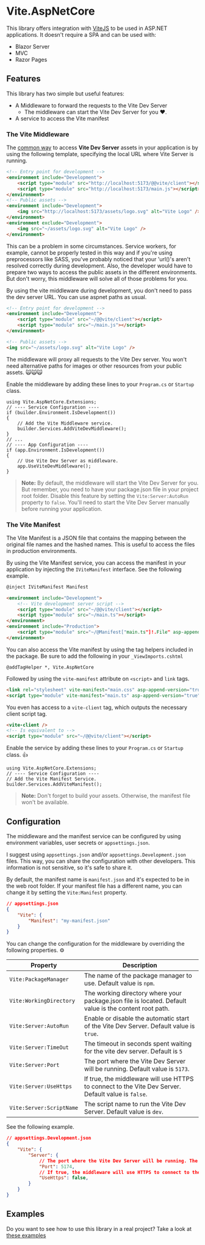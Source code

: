 # Vite.AspNetCore

This library offers integration with [ViteJS](https://vitejs.dev/) to be used in ASP.NET applications. It doesn't require a SPA and can be used with:

- Blazor Server
- MVC
- Razor Pages

## Features

This library has two simple but useful features:

- A Middleware to forward the requests to the Vite Dev Server
  - The middleware can start the Vite Dev Server for you ❤️.
- A service to access the Vite manifest

### The Vite Middleware

The [common way](https://vitejs.dev/guide/backend-integration.html) to access **Vite Dev Server** assets in your application is by using the following template, specifying the local URL where Vite Server is running.

```HTML
<!-- Entry point for development -->
<environment include="Development">
    <script type="module" src="http://localhost:5173/@@vite/client"></script>
    <script type="module" src="http://localhost:5173/main.js"></script>
</environment>
<!-- Public assets -->
<environment include="Development">
    <img src="http://localhost:5173/assets/logo.svg" alt="Vite Logo" />
</environment>
<environment exclude="Development">
    <img src="~/assets/logo.svg" alt="Vite Logo" />
</environment>
```

This can be a problem in some circumstances. Service workers, for example, cannot be properly tested in this way and if you're using preprocessors like SASS, you've probably noticed that your 'url()'s aren't resolved correctly during development. Also, the developer would have to prepare two ways to access the public assets in the different environments. But don't worry, this middleware will solve all of those problems for you.

By using the vite middleware during development, you don't need to pass the dev server URL. You can use aspnet paths as usual.

```HTML
<!-- Entry point for development -->
<environment include="Development">
    <script type="module" src="~/@@vite/client"></script>
    <script type="module" src="~/main.js"></script>
</environment>

<!-- Public assets -->
<img src="~/assets/logo.svg" alt="Vite Logo" />
```

The middleware will proxy all requests to the Vite Dev server. You won't need alternative paths for images or other resources from your public assets. 🙀🙀🙀

Enable the middleware by adding these lines to your `Program.cs` or `Startup` class.

```CSharp
using Vite.AspNetCore.Extensions;
// ---- Service Configuration ----
if (builder.Environment.IsDevelopment())
{
    // Add the Vite Middleware service.
    builder.Services.AddViteDevMiddleware();
}
// ...
// ---- App Configuration ----
if (app.Environment.IsDevelopment())
{
    // Use Vite Dev Server as middleware.
    app.UseViteDevMiddleware();
}
```

> **Note:** By default, the middleware will start the Vite Dev Server for you. But remember, you need to have your package.json file in your project root folder. Disable this feature by setting the `Vite:Server:AutoRun` property to `false`. You'll need to start the Vite Dev Server manually before running your application.

### The Vite Manifest

The Vite Manifest is a JSON file that contains the mapping between the original file names and the hashed names. This is useful to access the files in production environments.

By using the Vite Manifest service, you can access the manifest in your application by injecting the `IViteManifest` interface. See the following example.

```HTML
@inject IViteManifest Manifest

<environment include="Development">
    <!-- Vite development server script -->
    <script type="module" src="~/@@vite/client"></script>
    <script type="module" src="~/main.ts"></script>
</environment>
<environment include="Production">
    <script type="module" src="~/@Manifest["main.ts"]!.File" asp-append-version="true"></script>
</environment>
```

You can also access the Vite manifest by using the tag helpers included in the package. Be sure to add the following in your `_ViewImports.cshtml`

```
@addTagHelper *, Vite.AspNetCore
```

Followed by using the `vite-manifest` attribute on `<script>` and `link` tags.

```HTML
<link rel="stylesheet" vite-manifest="main.css" asp-append-version="true" />
<script type="module" vite-manifest="main.ts" asp-append-version="true"></script>
```

You even has access to a `vite-client` tag, which outputs the necessary client script tag.

```html
<vite-client />
<!-- Is equivalent to -->
<script type="module" src="~/@@vite/client"></script>
```

Enable the service by adding these lines to your `Program.cs` or `Startup` class. 👍

```CSharp
using Vite.AspNetCore.Extensions;
// ---- Service Configuration ----
// Add the Vite Manifest Service.
builder.Services.AddViteManifest();
```

> **Note:** Don't forget to build your assets. Otherwise, the manifest file won't be available.

## Configuration

The middleware and the manifest service can be configured by using environment variables, user secrets or `appsettings.json`.

I suggest using `appsettings.json` and/or `appsettings.Development.json` files. This way, you can share the configuration with other developers. This information is not sensitive, so it's safe to share it.

By default, the manifest name is `manifest.json` and it's expected to be in the web root folder. If your manifest file has a different name, you can change it by setting the `Vite:Manifest` property.

```JSON
// appsettings.json
{
    "Vite": {
        "Manifest": "my-manifest.json"
    }
}
```

You can change the configuration for the middleware by overriding the following properties. ⚙️

| Property                 | Description                                                                                            |
| ------------------------ | ------------------------------------------------------------------------------------------------------ |
| `Vite:PackageManager`    | The name of the package manager to use. Default value is `npm`.                                        |
| `Vite:WorkingDirectory`  | The working directory where your package.json file is located. Default value is the content root path. |
| `Vite:Server:AutoRun`    | Enable or disable the automatic start of the Vite Dev Server. Default value is `true`.                 |
| `Vite:Server:TimeOut`    | The timeout in seconds spent waiting for the vite dev server. Default is `5`                           |
| `Vite:Server:Port`       | The port where the Vite Dev Server will be running. Default value is `5173`.                           |
| `Vite:Server:UseHttps`   | If true, the middleware will use HTTPS to connect to the Vite Dev Server. Default value is `false`.    |
| `Vite:Server:ScriptName` | The script name to run the Vite Dev Server. Default value is `dev`.                                    |

See the following example.

```JSON
// appsettings.Development.json
{
    "Vite": {
        "Server": {
            // The port where the Vite Dev Server will be running. The default value is 5173.
            "Port": 5174,
            // If true, the middleware will use HTTPS to connect to the Vite Dev Server. The default value is false.
            "UseHttps": false,
        }
    }
}
```

## Examples

Do you want to see how to use this library in a real project? Take a look at [these examples](https://github.com/Eptagone/Vite.AspNetCore/tree/main/examples)

